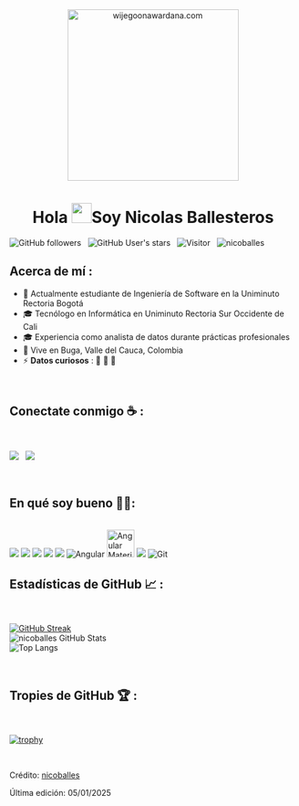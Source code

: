 <div align="center" width="50">
    <img alt="wijegoonawardana.com" src="https://media4.giphy.com/media/5WILqPq29TyIkVCSej/200w.gif?cid=6c09b9525ib2frktweccgk2v99tb6lldduqc8t4y57apwlhf&ep=v1_gifs_search&rid=200w.gif&ct=g" width="300"/>
</div>
<h1 align="center">Hola <img src="https://media.giphy.com/media/hvRJCLFzcasrR4ia7z/giphy.gif" width="35">Soy Nicolas Ballesteros</h1>

![GitHub followers](https://img.shields.io/github/followers/nicoballes?style=social)  &nbsp; 
![GitHub User's stars](https://img.shields.io/github/stars/nicoballes?style=social)  &nbsp; 
![Visitor](https://visitor-badge.laobi.icu/badge?page_id=nicoballes.repoName)  &nbsp; 
<img src="https://komarev.com/ghpvc/?username=nicoballes" alt="nicoballes" />


## Acerca de mí :

- 🏢 Actualmente estudiante de Ingeniería de Software en la Uniminuto Rectoria Bogotá
- 🎓 Tecnólogo en Informática en Uniminuto Rectoria Sur Occidente de Cali
- 🎓 Experiencia como analista de datos durante prácticas profesionales
- 🏡 Vive en Buga, Valle del Cauca, Colombia
- ⚡ **Datos curiosos** : 🍕 🎥 🚞

<br>

## Conectate conmigo ☕ :

<br>

[![](https://img.icons8.com/fluency/48/000000/phone-disconnected.png)](tel:+573012844820) &nbsp; [![](https://img.icons8.com/fluency/48/000000/apple-mail.png)](mailto:nicoballes23@gmail.com)

<br>

## En qué soy bueno 🧑‍💻:

<br> <img src="https://img.icons8.com/color/48/000000/html-5--v1.png"/> <img src="https://img.icons8.com/color/48/000000/css3.png"/> <img src="https://img.icons8.com/color/48/000000/javascript--v1.png"/> <img src="https://img.icons8.com/color/48/000000/typescript.png"/> <img src="https://img.icons8.com/color/48/000000/bootstrap.png"/> <img src="https://img.icons8.com/color/48/000000/angularjs.png" title="Angular"/> <img src="https://play-lh.googleusercontent.com/chjR4I5l3IvecljLsVUh0Agz7HetYQiZYZD8KDMXoYm-kZDI-pKvg4qEzzt9596aOOs" title="Angular Material" style="width: 48px; height: 48px;"/> <img src="https://img.icons8.com/fluency/48/000000/mysql-logo.png"/> <img src="https://img.icons8.com/color/48/000000/git.png" title="Git"/> <br>

## Estadísticas de GitHub 📈 :

<br>  

[![GitHub Streak](https://github-readme-streak-stats.herokuapp.com?user=nicoballes&theme=algolia&date_format=M%20j%5B%2C%20Y%5D)](https://git.io/streak-stats)  
![nicoballes GitHub Stats](https://github-readme-stats.vercel.app/api?username=nicoballes&show_icons=true&theme=algolia)  
![Top Langs](https://github-readme-stats.vercel.app/api/top-langs/?username=nicoballes&layout=compact&theme=algolia)  

<br>  

## Tropies de GitHub 🏆 :

<br>

[![trophy](https://github-profile-trophy.vercel.app/?username=nicoballes)](https://github.com/nicoballes/github-profile-trophy)

<br>


Crédito: [nicoballes](https://github.com/nicoballes)

Última edición: 05/01/2025
